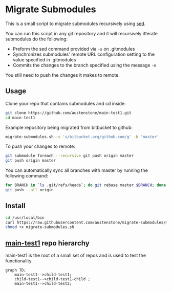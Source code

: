 # Migrate Submodules

This is a small script to migrate submodules recursively using [sed](https://man7.org/linux/man-pages/man1/sed.1p.html).

You can run this script in any git repository and it will recursively itterate submodules do the following:
- Preform the sed command provided via `-s` on .gitmodules
- Synchronizes submodules' remote URL configuration setting to the value specified in .gitmodules
- Commits the changes to the branch specified using the message `-m`

You still need to push the changes it makes to remote.

## Usage
Clone your repo that contains submodules and cd inside:
```bash
git clone https://github.com/austenstone/main-test1.git
cd main-test1
```

Example repository being migrated from bitbucket to github:
```bash
migrate-submodules.sh -s 's/bitbucket.org/github.com/g' -b 'master'
```

To push your changes to remote:
```bash
git submodule foreach --recursive git push origin master
git push origin master
```

You can automatically sync all branches with master by running the following command:
```bash
for BRANCH in `ls .git/refs/heads`; do git rebase master $BRANCH; done
git push --all origin
```

## Install
```bash
cd /usr/local/bin
curl https://raw.githubusercontent.com/austenstone/migrate-submodules/main/migrate-submodules.sh > migrate-submodules.sh
chmod +x migrate-submodules.sh
```
## [main-test1](https://github.com/austenstone/main-test1) repo hierarchy
main-test1 is the root of a small set of repos and is used to test the functionality.
```mermaid
graph TD;
    main-test1-->child-test1;
    child-test1-->child-test1-child ;
    main-test1-->child-test2;
```
